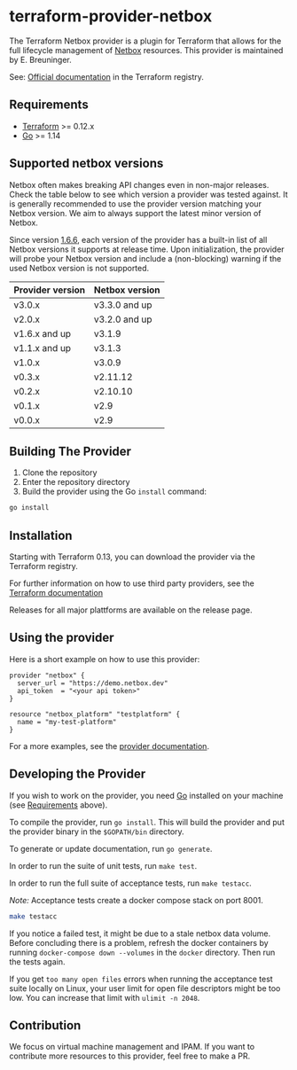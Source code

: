 # terraform-provider-netbox

The Terraform Netbox provider is a plugin for Terraform that allows for the full
lifecycle management of [Netbox](https://netbox.readthedocs.io/en/stable/)
resources. This provider is maintained by E. Breuninger.

See: [Official
documentation](https://registry.terraform.io/providers/e-breuninger/netbox/latest/docs)
in the Terraform registry.

## Requirements

- [Terraform](https://www.terraform.io/downloads.html) >= 0.12.x
- [Go](https://golang.org/doc/install) >= 1.14

## Supported netbox versions

Netbox often makes breaking API changes even in non-major releases. Check the
table below to see which version a provider was tested against. It is generally
recommended to use the provider version matching your Netbox version. We aim to
always support the latest minor version of Netbox.

Since version
[1.6.6](https://github.com/e-breuninger/terraform-provider-netbox/commit/0b0b2fffa54d4ab2e5f1677e948b01e56ba211c8),
each version of the provider has a built-in list of all Netbox versions it
supports at release time. Upon initialization, the provider will probe your
Netbox version and include a (non-blocking) warning if the used Netbox version
is not supported.

| Provider version | Netbox version |
| ---------------- | -------------- |
| v3.0.x           | v3.3.0 and up  |
| v2.0.x           | v3.2.0 and up  |
| v1.6.x and up    | v3.1.9         |
| v1.1.x and up    | v3.1.3         |
| v1.0.x           | v3.0.9         |
| v0.3.x           | v2.11.12       |
| v0.2.x           | v2.10.10       |
| v0.1.x           | v2.9           |
| v0.0.x           | v2.9           |

## Building The Provider

1. Clone the repository
1. Enter the repository directory
1. Build the provider using the Go `install` command:

```sh
go install
```

## Installation

Starting with Terraform 0.13, you can download the provider via the Terraform
registry.

For further information on how to use third party providers, see the [Terraform
documentation](https://www.terraform.io/docs/configuration/providers.html)

Releases for all major plattforms are available on the release page.

## Using the provider

Here is a short example on how to use this provider:

```hcl
provider "netbox" {
  server_url = "https://demo.netbox.dev"
  api_token  = "<your api token>"
}

resource "netbox_platform" "testplatform" {
  name = "my-test-platform"
}
```

For a more examples, see the [provider
documentation](https://registry.terraform.io/providers/e-breuninger/netbox/latest/docs).

## Developing the Provider

If you wish to work on the provider, you need [Go](http://www.golang.org)
installed on your machine (see [Requirements](#requirements) above).

To compile the provider, run `go install`. This will build the provider and put
the provider binary in the `$GOPATH/bin` directory.

To generate or update documentation, run `go generate`.

In order to run the suite of unit tests, run `make test`.

In order to run the full suite of acceptance tests, run `make testacc`.

_Note:_ Acceptance tests create a docker compose stack on port 8001.

```sh
make testacc
```

If you notice a failed test, it might be due to a stale netbox data volume.
Before concluding there is a problem, refresh the docker containers by running
`docker-compose down --volumes` in the `docker` directory. Then run the tests
again.

If you get `too many open files` errors when running the acceptance test suite
locally on Linux, your user limit for open file descriptors might be too low.
You can increase that limit with `ulimit -n 2048`.

## Contribution

We focus on virtual machine management and IPAM. If you want to contribute more
resources to this provider, feel free to make a PR.
